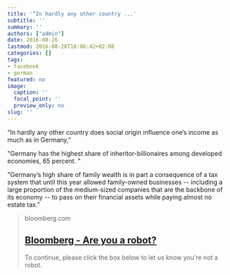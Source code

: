 ```yaml
---
title: '“In hardly any other country ...'
subtitle: ''
summary: ''
authors: ["admin"]
date: 2016-08-26
lastmod: 2016-08-26T18:06:42+02:00
categories: []
tags:
- facebook
- german
featured: no
image:
  caption: ''
  focal_point: ''
  preview_only: no
slug: ''
---
```

“In hardly any other country does social origin influence one’s income as much as in Germany,”

"Germany has the highest share of inheritor-billionaires among developed economies, 65 percent. "

"Germany’s high share of family wealth is in part a consequence of a tax system that until this year allowed family-owned businesses -- including a large proportion of the medium-sized companies that are the backbone of its economy -- to pass on their financial assets while paying almost no estate tax."
> bloomberg.com
> ## [Bloomberg - Are you a robot?](https://www.bloomberg.com/news/articles/2016-08-23/how-to-stay-rich-in-europe-inherit-money-for-700-years)
>
>To continue, please click the box below to let us know you're not a robot.


